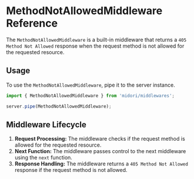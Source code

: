 # MethodNotAllowedMiddleware Reference
The `MethodNotAllowedMiddleware` is a built-in middleware that returns a `405 Method Not Allowed` response when the request method is not allowed for the requested resource.

## Usage
To use the `MethodNotAllowedMiddleware`, pipe it to the server instance.
```ts
import { MethodNotAllowedMiddleware } from 'midori/middlewares';

server.pipe(MethodNotAllowedMiddleware);
```

## Middleware Lifecycle
1. **Request Processing:** The middleware checks if the request method is allowed for the requested resource.
2. **Next Function:** The middleware passes control to the next middleware using the `next` function.
3. **Response Handling:** The middleware returns a `405 Method Not Allowed` response if the request method is not allowed.
